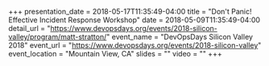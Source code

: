+++
presentation_date = 2018-05-17T11:35:49-04:00
title = "Don't Panic! Effective Incident Response Workshop"
date = 2018-05-09T11:35:49-04:00
detail_url = "https://www.devopsdays.org/events/2018-silicon-valley/program/matt-stratton/"
event_name = "DevOpsDays Silicon Valley 2018"
event_url = "https://www.devopsdays.org/events/2018-silicon-valley"
event_location = "Mountain View, CA"
slides = ""
video = ""
+++